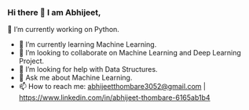 ### Hi there 👋 I am Abhijeet,

<!--
**abhi123412/abhi123412** is a ✨ _special_ ✨ repository because its `README.md` (this file) appears on your GitHub profile.

Here are some ideas to get you started:
-->
🔭 I’m currently working on Python.
- 🌱 I’m currently learning Machine Learning.
- 👯 I’m looking to collaborate on Machine Learning and Deep Learning Project.
- 🤔 I’m looking for help with Data Structures.
- 💬 Ask me about Machine Learning.
- 📫 How to reach me: abhijeetthombare3052@gmail.com | https://www.linkedin.com/in/abhijeet-thombare-6165ab1b4
